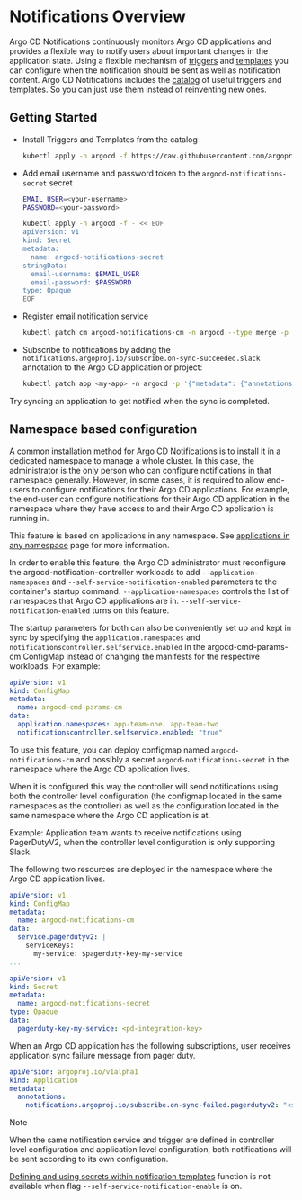 # Notifications Overview

Argo CD Notifications continuously monitors Argo CD applications and provides a flexible way to notify
users about important changes in the application state. Using a flexible mechanism of
[triggers](triggers.md) and [templates](templates.md) you can configure when the notification should be sent as
well as notification content. Argo CD Notifications includes the [catalog](catalog.md) of useful triggers and templates.
So you can just use them instead of reinventing new ones.

## Getting Started

* Install Triggers and Templates from the catalog

    ```bash
    kubectl apply -n argocd -f https://raw.githubusercontent.com/argoproj/argo-cd/stable/notifications_catalog/install.yaml
    ```

* Add email username and password token to the `argocd-notifications-secret` secret

    ```bash
    EMAIL_USER=<your-username>
    PASSWORD=<your-password>
    
    kubectl apply -n argocd -f - << EOF
    apiVersion: v1
    kind: Secret
    metadata:
      name: argocd-notifications-secret
    stringData:
      email-username: $EMAIL_USER
      email-password: $PASSWORD
    type: Opaque
    EOF
    ```

* Register email notification service

    ```bash
    kubectl patch cm argocd-notifications-cm -n argocd --type merge -p '{"data": {"service.email.gmail": "{ username: $email-username, password: $email-password, host: smtp.gmail.com, port: 465, from: $email-username }" }}'
    ```

* Subscribe to notifications by adding the `notifications.argoproj.io/subscribe.on-sync-succeeded.slack` annotation to the Argo CD application or project:

    ```bash
    kubectl patch app <my-app> -n argocd -p '{"metadata": {"annotations": {"notifications.argoproj.io/subscribe.on-sync-succeeded.slack":"<my-channel>"}}}' --type merge
    ```

Try syncing an application to get notified when the sync is completed.

## Namespace based configuration

A common installation method for Argo CD Notifications is to install it in a dedicated namespace to manage a whole cluster. In this case, the administrator is the only
person who can configure notifications in that namespace generally. However, in some cases, it is required to allow end-users to configure notifications
for their Argo CD applications. For example, the end-user can configure notifications for their Argo CD application in the namespace where they have access to and their Argo CD application is running in.

This feature is based on applications in any namespace. See [applications in any namespace](../app-any-namespace.md) page for more information.

In order to enable this feature, the Argo CD administrator must reconfigure the argocd-notification-controller workloads to add `--application-namespaces` and `--self-service-notification-enabled` parameters to the container's startup command.
`--application-namespaces` controls the list of namespaces that Argo CD applications are in. `--self-service-notification-enabled` turns on this feature.

The startup parameters for both can also be conveniently set up and kept in sync by specifying
the `application.namespaces` and `notificationscontroller.selfservice.enabled` in the argocd-cmd-params-cm ConfigMap instead of changing the manifests for the respective workloads. For example:

```yaml
apiVersion: v1
kind: ConfigMap
metadata:
  name: argocd-cmd-params-cm
data:
  application.namespaces: app-team-one, app-team-two
  notificationscontroller.selfservice.enabled: "true"
```

To use this feature, you can deploy configmap named `argocd-notifications-cm` and possibly a secret `argocd-notifications-secret` in the namespace where the Argo CD application lives.

When it is configured this way the controller will send notifications using both the controller level configuration (the configmap located in the same namespaces as the controller) as well as
the configuration located in the same namespace where the Argo CD application is at.

Example: Application team wants to receive notifications using PagerDutyV2, when the controller level configuration is only supporting Slack.

The following two resources are deployed in the namespace where the Argo CD application lives.
```yaml
apiVersion: v1
kind: ConfigMap
metadata:
  name: argocd-notifications-cm
data:
  service.pagerdutyv2: |
    serviceKeys:
      my-service: $pagerduty-key-my-service
...
```
```yaml
apiVersion: v1
kind: Secret
metadata:
  name: argocd-notifications-secret
type: Opaque
data:
  pagerduty-key-my-service: <pd-integration-key>
```

When an Argo CD application has the following subscriptions, user receives application sync failure message from pager duty.
```yaml
apiVersion: argoproj.io/v1alpha1
kind: Application
metadata:
  annotations:
    notifications.argoproj.io/subscribe.on-sync-failed.pagerdutyv2: "<serviceID for Pagerduty>"
```

> [!NOTE]
> When the same notification service and trigger are defined in controller level configuration and application level configuration,
> both notifications will be sent according to its own configuration.

[Defining and using secrets within notification templates](templates/#defining-and-using-secrets-within-notification-templates) function is not available when flag `--self-service-notification-enable` is on.